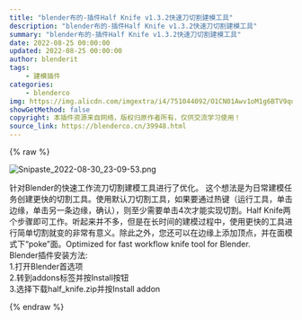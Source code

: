 ```yaml
---
title: "blender布的-插件Half Knife v1.3.2快速刀切割建模工具"
description: "blender布的-插件Half Knife v1.3.2快速刀切割建模工具"
summary: "blender布的-插件Half Knife v1.3.2快速刀切割建模工具"
date: 2022-08-25 00:00:00
updated: 2022-08-25 00:00:00
author: blenderit
tags: 
    - 建模插件
categories:
    - blenderco
img: https://img.alicdn.com/imgextra/i4/751044092/O1CN01Awv1oM1g6BTV9qouQ_!!751044092.png
showGetMethod: false
copyright: 本插件资源来自网络，版权归原作者所有，仅供交流学习使用！
source_link: https://blenderco.cn/39948.html
---
```


{% raw %}
<p><img class="aligncenter" src="https://img.alicdn.com/imgextra/i4/751044092/O1CN01Awv1oM1g6BTV9qouQ_!!751044092.png" alt="Snipaste_2022-08-30_23-09-53.png"></p><p>针对Blender的快速工作流刀切割建模工具进行了优化。 这个想法是为日常建模任务创建更快的切割工具。使用默认刀切割工具，如果要通过热键（运行工具，单击边缘，单击另一条边缘，确认），则至少需要单击4次才能实现切割。Half Knife两个步骤即可工作。听起来并不多，但是在长时间的建模过程中，使用更快的工具进行简单切割就变的非常有意义。除此之外，您还可以在边缘上添加顶点，并在面模式下“poke”面。Optimized for fast workflow knife tool for Blender.<br>
Blender插件安装方法:<br>
1.打开Blender首选项<br>
2.转到addons标签并按Install按钮<br>
3.选择下载half_knife.zip并按Install addon</p>
<div style="display: none">blenderco</div>
{% endraw %}
